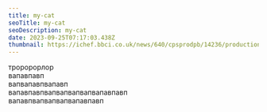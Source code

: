 ```yaml
---
title: my-cat
seoTitle: my-cat
seoDescription: my-cat
date: 2023-09-25T07:17:03.438Z
thumbnail: https://ichef.bbci.co.uk/news/640/cpsprodpb/14236/production/_104368428_gettyimages-543560762.jpg
---
```

т﻿роророрлор\
в﻿апавпавп\
в﻿апвапавпвапавп\
в﻿апавпавпвапвапвапвапвапавпавп\
в﻿апавпвапвапвапвапавпавп